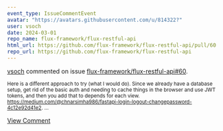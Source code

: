 ```yaml
---
event_type: IssueCommentEvent
avatar: "https://avatars.githubusercontent.com/u/814322?"
user: vsoch
date: 2024-03-01
repo_name: flux-framework/flux-restful-api
html_url: https://github.com/flux-framework/flux-restful-api/pull/60
repo_url: https://github.com/flux-framework/flux-restful-api
---
```


<a href='https://github.com/vsoch' target='_blank'>vsoch</a> commented on issue <a href='https://github.com/flux-framework/flux-restful-api/pull/60' target='_blank'>flux-framework/flux-restful-api#60</a>.

<small>Here is a different approach to try (what I would do). Since we already have a database setup, get rid of the basic auth and needing to cache things in the browser and use JWT tokens, and then you add that to depends for each view. https://medium.com/@chnarsimha986/fastapi-login-logout-changepassword-4c12e92d41e2. ...</small>

<a href='https://github.com/flux-framework/flux-restful-api/pull/60' target='_blank'>View Comment</a>